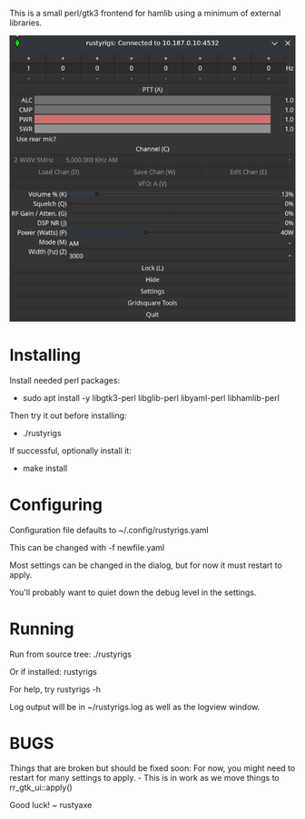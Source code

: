 This is a small perl/gtk3 frontend for hamlib using a minimum of external libraries.

![screenshot](https://github.com/pripyatautomations/rustyrigs/blob/main/doc/screenshot.png?raw=true)

Installing
==========
Install needed perl packages:
- sudo apt install -y libgtk3-perl libglib-perl libyaml-perl libhamlib-perl

Then try it out before installing:
-	./rustyrigs

If successful, optionally install it:
-	make install

Configuring
===========
Configuration file defaults to ~/.config/rustyrigs.yaml

This can be changed with -f newfile.yaml

Most settings can be changed in the dialog, but for now it must restart to apply.

You'll probably want to quiet down the debug level in the settings.

Running
=======
Run from source tree:
	./rustyrigs

Or if installed:
	rustyrigs

For help, try rustyrigs -h

Log output will be in ~/rustyrigs.log as well as the logview window.

BUGS
====
Things that are broken but should be fixed soon:
	For now, you might need to restart for many settings to apply.
	- This is in work as we move things to rr_gtk_ui::apply()


Good luck!
~ rustyaxe
